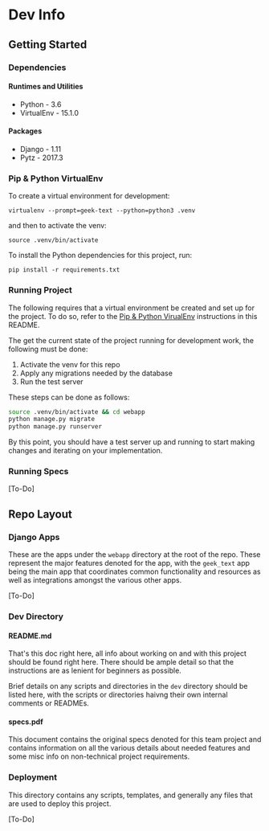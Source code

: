 # Dev Info

## Getting Started

### Dependencies

#### Runtimes and Utilities

- Python - 3.6
- VirtualEnv - 15.1.0

#### Packages

- Django - 1.11
- Pytz - 2017.3

### Pip & Python VirtualEnv

To create a virtual environment for development:

`virtualenv --prompt=geek-text --python=python3 .venv`

and then to activate the venv:

`source .venv/bin/activate`

To install the Python dependencies for this project, run:

`pip install -r requirements.txt`

### Running Project

The following requires that a virtual environment be created and set up for
the project. To do so, refer to the
[Pip & Python VirualEnv](#pip--python-virtualenv) instructions in this README.

The get the current state of the project running for development work, the
following must be done:

1. Activate the venv for this repo
2. Apply any migrations needed by the database
3. Run the test server

These steps can be done as follows:

```bash
source .venv/bin/activate && cd webapp
python manage.py migrate
python manage.py runserver
```

By this point, you should have a test server up and running to start making
changes and iterating on your implementation.

### Running Specs

[To-Do]

## Repo Layout

### Django Apps

These are the apps under the `webapp` directory at the root of the repo. These
represent the major features denoted for the app, with the `geek_text` app
being the main app that coordinates common functionality and resources as well
as integrations amongst the various other apps.

[To-Do]

### Dev Directory

#### README.md

That's this doc right here, all info about working on and with this project
should be found right here. There should be ample detail so that the
instructions are as lenient for beginners as possible.

Brief details on any scripts and directories in the `dev` directory should be
listed here, with the scripts or directories haivng their own internal comments
or READMEs.

#### specs.pdf

This document contains the original specs denoted for this team project and
contains information on all the various details about needed features and some
misc info on non-technical project requirements.

### Deployment

This directory contains any scripts, templates, and generally any files that
are used to deploy this project.

[To-Do]

